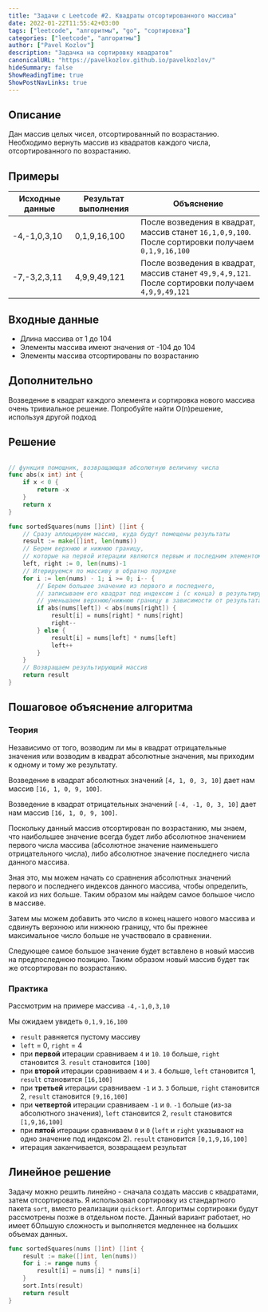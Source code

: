 ```yaml
---
title: "Задачи с Leetcode #2. Квадраты отсортированного массива"
date: 2022-01-22T11:55:42+03:00
tags: ["leetcode", "алгоритмы", "go", "сортировка"]
categories: ["leetcode", "алгоритмы"]
author: ["Pavel Kozlov"]
description: "Задачка на сортировку квадратов"
canonicalURL: "https://pavelkozlov.github.io/pavelkozlov/"
hideSummary: false
ShowReadingTime: true
ShowPostNavLinks: true
---
```


## Описание

Дан массив целых чисел, отсортированный по возрастанию. Необходимо вернуть массив из квадратов каждого числа, отсортированного по возрастанию.

## Примеры

| Исходные данные | Результат выполнения | Объяснение                                                                                         |
|-----------------|----------------------|----------------------------------------------------------------------------------------------------|
| -4,-1,0,3,10    | 0,1,9,16,100         | После возведения в квадрат, массив станет `16,1,0,9,100`. После сортировки получаем `0,1,9,16,100` |
| -7,-3,2,3,11    | 4,9,9,49,121         | После возведения в квадрат, массив станет `49,9,4,9,121`. После сортировки получаем `4,9,9,49,121` |

## Входные данные

- Длина массива от 1 до 104
- Элементы массива имеют значения от -104 до 104
- Элементы массива отсортированы по возрастанию

## Дополнительно

Возведение в квадрат каждого элемента и сортировка нового массива очень тривиальное решение. Попробуйте найти O(n)решение, используя другой подход

## Решение

```go

// функция помощник, возвращающая абсолютную величину числа
func abs(x int) int {
    if x < 0 {
        return -x
    }
    return x
}

func sortedSquares(nums []int) []int {
	// Сразу аллоцируем массив, куда будут помещены результаты
	result := make([]int, len(nums))
	// Берем верхнюю и нижнюю границу,
	// которые на первой итерации являются первым и последним элементом
	left, right := 0, len(nums)-1
	// Итерируемся по массиву в обратно порядке
	for i := len(nums) - 1; i >= 0; i-- {
		// Берем большее значение из первого и последнего,
		// записываем его квадрат под индексом i (с конца) в результирующий массив
		// уменьшаем верхнюю/нижнюю границу в зависимости от результата сравнения
		if abs(nums[left]) < abs(nums[right]) {
			result[i] = nums[right] * nums[right]
			right--
		} else {
			result[i] = nums[left] * nums[left]
			left++
		}
	}
	// Возвращаем результирующий массив
	return result
}
```

## Пошаговое объяснение алгоритма

### Теория

Независимо от того, возводим ли мы в квадрат отрицательные значения или возводим в квадрат абсолютные значения, мы приходим к одному и тому же результату.

Возведение в квадрат абсолютных значений `[4, 1, 0, 3, 10]` дает нам массив `[16, 1, 0, 9, 100]`.

Возведение в квадрат отрицательных значений `[-4, -1, 0, 3, 10]` дает нам массив `[16, 1, 0, 9, 100]`.

Поскольку данный массив отсортирован по возрастанию, мы знаем, что наибольшее значение всегда будет либо абсолютное значением первого числа массива (абсолютное значение наименьшего отрицательного числа), либо абсолютное значение последнего числа данного массива.

Зная это, мы можем начать со сравнения абсолютных значений первого и последнего индексов данного массива, чтобы определить, какой из них больше. Таким образом мы найдем самое большое число в массиве. 

Затем мы можем добавить это число в конец нашего нового массива и сдвинуть верхнюю или нижнюю границу, что бы прежнее максимальное число больше не участвовало в сравнении.

Следующее самое большое значение будет вставлено в новый массив на предпоследнюю позицию. Таким образом новый массив будет так же отсортирован по возрастанию.

### Практика

Рассмотрим на примере массива `-4,-1,0,3,10`

Мы ожидаем увидеть `0,1,9,16,100`

- `result` равняется пустому массиву
- `left` = 0, `right` = 4
- при **первой** итерации сравниваем `4` и `10`. `10` больше, `right` становится 3. `result` становится `[100]`
- при **второй** итерации сравниваем `4` и `3`. `4` больше,  `left` становится 1, `result` становится `[16,100]`
- при **третьей** итерации сравниваем `-1` и `3`. `3` больше,  `right` становится 2, `result` становится `[9,16,100]`
- при **четвертой** итерации сравниваем `-1` и `0`. `-1` больше (из-за абсолютного значения),  `left` становится 2, `result` становится `[1,9,16,100]`
- при **пятой** итерации сравниваем `0` и `0` (`left` и `right` указывают на одно значение под индексом 2). `result` становится `[0,1,9,16,100]`
- итерация заканчивается, возвращаем результат

## Линейное решение

Задачу можно решить линейно - сначала создать массив с квадратами, затем отсортировать. Я использовал сортировку из стандартного пакета `sort`, вместо реализации `quicksort`. Алгоритмы сортировки будут рассмотрены позже в отдельном посте. Данный вариант работает, но имеет бОльшую сложность и выполняется медленнее на больших объемах данных.

```go
func sortedSquares(nums []int) []int {
	result := make([]int, len(nums))
	for i := range nums {
		result[i] = nums[i] * nums[i]
	}
	sort.Ints(result)
	return result
}
```